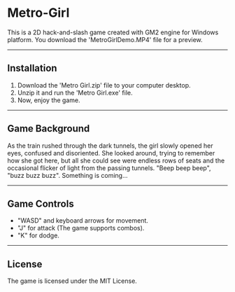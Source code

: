 # Metro-Girl
This is a 2D hack-and-slash game created with GM2 engine for Windows platform. You download the 'MetroGirlDemo.MP4' file for a preview.

---
## Installation
1. Download the 'Metro Girl.zip' file to your computer desktop.
2. Unzip it and run the 'Metro Girl.exe' file.
3. Now, enjoy the game.

---
## Game Background
As the train rushed through the dark tunnels, the girl slowly opened her eyes, confused and disoriented. She looked around, trying to remember how she got here, but all she could see were endless rows of seats and the occasional flicker of light from the passing tunnels. "Beep beep beep", "buzz buzz buzz". Something is coming...

---
## Game Controls
- "WASD" and keyboard arrows for movement.
- "J" for attack (The game supports combos).
- "K" for dodge.

---
## License
The game is licensed under the MIT License.

